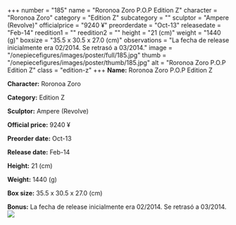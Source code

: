 +++
number = "185"
name = "Roronoa Zoro P.O.P Edition Z"
character = "Roronoa Zoro"
category = "Edition Z"
subcategory = ""
sculptor = "Ampere (Revolve)"
officialprice = "9240 ¥"
preorderdate = "Oct-13"
releasedate = "Feb-14"
reedition1 = ""
reedition2 = ""
height = "21 (cm)"
weight = "1440 (g)"
boxsize = "35.5 x 30.5 x 27.0 (cm)"
observations = "La fecha de release inicialmente era 02/2014. Se retrasó a 03/2014."
image = "/onepiecefigures/images/poster/full/185.jpg"
thumb = "/onepiecefigures/images/poster/thumb/185.jpg"
alt = "Roronoa Zoro P.O.P Edition Z"
class = "edition-z"
+++
**Name:** Roronoa Zoro P.O.P Edition Z

**Character:** Roronoa Zoro

**Category:** Edition Z 

**Sculptor:** Ampere (Revolve)

**Official price:** 9240 ¥

**Preorder date:** Oct-13

**Release date:** Feb-14

**Height:** 21 (cm)

**Weight:** 1440 (g)

**Box size:** 35.5 x 30.5 x 27.0 (cm)

**Bonus:** La fecha de release inicialmente era 02/2014. Se retrasó a 03/2014.
<img src="/onepiecefigures/images/poster/thumb/185.jpg">